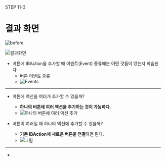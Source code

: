 STEP 11-3

# 결과 화면

![before](./images/step3/BeforeButtionIBAction.png)







![결과화면](./images/step3/AfterButtonIBAction.png)





- 버튼에 IBAction을 추가할 때 이벤트(Event) 종류에는 어떤 것들이 있는지 학습한다.
  - 버튼 이벤트 종류
  - ![Events](./images/step3/ButtonEvents.png)

-----

- 버튼에 액션을 여러개 추가할 수 있을까?
  - **하나의 버튼에 여러 액션을 추가하는 것이 가능하다.**
  - ![하나의 버튼에 여러 액션 추가](./images/step3/oneButtonMultiActions.png)

- 버튼이 여러일 때 하나의 액션에 추가할 수 있을까?
  - **기존 IBAction에 새로운 버튼을 연결**하면 된다.
  - ![그림](./images/step3/connect2ndButtonWithPrevAction.png)

----

- 

